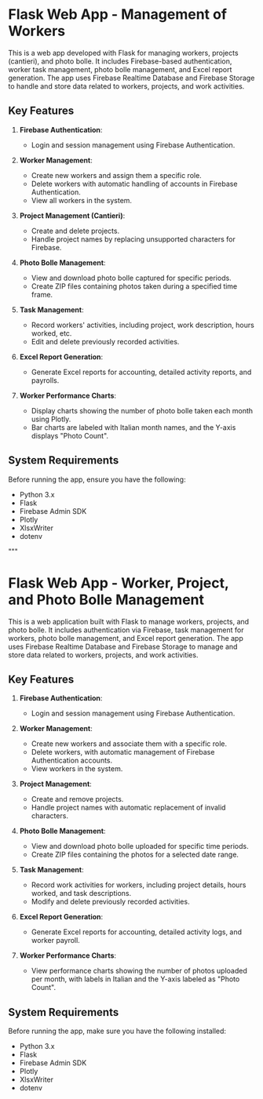 # Flask Web App - Management of Workers
This is a web app developed with Flask for managing workers, projects (cantieri), and photo bolle. It includes Firebase-based authentication, worker task management, photo bolle management, and Excel report generation. The app uses Firebase Realtime Database and Firebase Storage to handle and store data related to workers, projects, and work activities.

## Key Features

1. **Firebase Authentication**: 
   - Login and session management using Firebase Authentication.
   
2. **Worker Management**:
   - Create new workers and assign them a specific role.
   - Delete workers with automatic handling of accounts in Firebase Authentication.
   - View all workers in the system.

3. **Project Management (Cantieri)**:
   - Create and delete projects.
   - Handle project names by replacing unsupported characters for Firebase.

4. **Photo Bolle Management**:
   - View and download photo bolle captured for specific periods.
   - Create ZIP files containing photos taken during a specified time frame.

5. **Task Management**:
   - Record workers' activities, including project, work description, hours worked, etc.
   - Edit and delete previously recorded activities.

6. **Excel Report Generation**:
   - Generate Excel reports for accounting, detailed activity reports, and payrolls.

7. **Worker Performance Charts**:
   - Display charts showing the number of photo bolle taken each month using Plotly.
   - Bar charts are labeled with Italian month names, and the Y-axis displays "Photo Count".

## System Requirements

Before running the app, ensure you have the following:

- Python 3.x
- Flask
- Firebase Admin SDK
- Plotly
- XlsxWriter
- dotenv

"""
# Flask Web App - Worker, Project, and Photo Bolle Management

This is a web application built with Flask to manage workers, projects, and photo bolle. It includes authentication via Firebase, task management for workers, photo bolle management, and Excel report generation. The app uses Firebase Realtime Database and Firebase Storage to manage and store data related to workers, projects, and work activities.

## Key Features

1. **Firebase Authentication**: 
   - Login and session management using Firebase Authentication.
   
2. **Worker Management**:
   - Create new workers and associate them with a specific role.
   - Delete workers, with automatic management of Firebase Authentication accounts.
   - View workers in the system.

3. **Project Management**:
   - Create and remove projects.
   - Handle project names with automatic replacement of invalid characters.

4. **Photo Bolle Management**:
   - View and download photo bolle uploaded for specific time periods.
   - Create ZIP files containing the photos for a selected date range.

5. **Task Management**:
   - Record work activities for workers, including project details, hours worked, and task descriptions.
   - Modify and delete previously recorded activities.

6. **Excel Report Generation**:
   - Generate Excel reports for accounting, detailed activity logs, and worker payroll.

7. **Worker Performance Charts**:
   - View performance charts showing the number of photos uploaded per month, with labels in Italian and the Y-axis labeled as "Photo Count".

## System Requirements

Before running the app, make sure you have the following installed:

- Python 3.x
- Flask
- Firebase Admin SDK
- Plotly
- XlsxWriter
- dotenv

